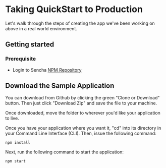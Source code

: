 # Taking QuickStart to Production

Let's walk through the steps of creating the app we've been working on above in
a real world environment.

## Getting started
### Prerequisite
- Login to Sencha [NPM Repository](http://docs.sencha.com/extjs/7.0.0/guides/getting_started/open_tooling.html#getting_started-_-open_tooling_-_step_2__login_to_the_npm_repository)

## Download the Sample Application

You can download from Github by clicking the green "Clone or Download" button. Then
just click "Download Zip" and save the file to your machine.

Once downloaded, move the folder to wherever you'd like your application to live.

Once you have your application where you want it, "cd" into its directory in your
Command Line Interface (CLI). Then, issue the following command:

    npm install

Next, run the following command to start the application:

    npm start